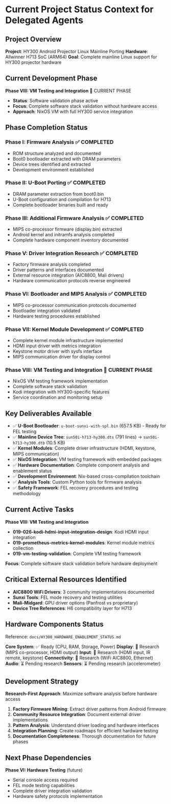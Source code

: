 # Current Project Status Context for Delegated Agents

## Project Overview
**Project**: HY300 Android Projector Linux Mainline Porting
**Hardware**: Allwinner H713 SoC (ARM64)
**Goal**: Complete mainline Linux support for HY300 projector hardware

## Current Development Phase
**Phase VIII: VM Testing and Integration** 🎯 CURRENT PHASE
- **Status**: Software validation phase active
- **Focus**: Complete software stack validation without hardware access
- **Approach**: NixOS VM with full HY300 service integration

## Phase Completion Status

### Phase I: Firmware Analysis ✅ COMPLETED
- ROM structure analyzed and documented
- Boot0 bootloader extracted with DRAM parameters
- Device trees identified and extracted
- Development environment established

### Phase II: U-Boot Porting ✅ COMPLETED
- DRAM parameter extraction from boot0.bin
- U-Boot configuration and compilation for H713
- Complete bootloader binaries built and ready

### Phase III: Additional Firmware Analysis ✅ COMPLETED
- MIPS co-processor firmware (display.bin) extracted
- Android kernel and initramfs analysis completed
- Complete hardware component inventory documented

### Phase V: Driver Integration Research ✅ COMPLETED
- Factory firmware analysis completed
- Driver patterns and interfaces documented  
- External resource integration (AIC8800, Mali drivers)
- Hardware communication protocols reverse engineered

### Phase VI: Bootloader and MIPS Analysis ✅ COMPLETED
- MIPS co-processor communication protocols documented
- Bootloader integration validated
- Hardware testing procedures established

### Phase VII: Kernel Module Development ✅ COMPLETED
- Complete kernel module infrastructure implemented
- HDMI input driver with metrics integration
- Keystone motor driver with sysfs interface
- MIPS communication driver for display control

### Phase VIII: VM Testing and Integration 🎯 CURRENT PHASE
- NixOS VM testing framework implementation
- Complete software stack validation
- Kodi integration with HY300-specific features
- Service coordination and monitoring setup

## Key Deliverables Available
- ✅ **U-Boot Bootloader**: `u-boot-sunxi-with-spl.bin` (657.5 KB) - Ready for FEL testing
- ✅ **Mainline Device Tree**: `sun50i-h713-hy300.dts` (791 lines) → `sun50i-h713-hy300.dtb` (10.5 KB)
- ✅ **Kernel Modules**: Complete driver infrastructure (HDMI, keystone, MIPS communication)
- ✅ **NixOS Integration**: VM testing framework with embedded packages
- ✅ **Hardware Documentation**: Complete component analysis and enablement status
- ✅ **Development Environment**: Nix-based cross-compilation toolchain
- ✅ **Analysis Tools**: Custom Python tools for firmware analysis
- ✅ **Safety Framework**: FEL recovery procedures and testing methodology

## Current Active Tasks
**Phase VIII: VM Testing and Integration**
- **019-026-kodi-hdmi-input-integration-design**: Kodi HDMI input integration
- **019-prometheus-metrics-kernel-modules**: Kernel module metrics collection
- **019-vm-testing-validation**: Complete VM testing framework

**Focus**: Complete software stack validation before hardware deployment

## Critical External Resources Identified
- **AIC8800 WiFi Drivers**: 3 community implementations documented
- **Sunxi Tools**: FEL mode recovery and testing utilities
- **Mali-Midgard**: GPU driver options (Panfrost vs proprietary)
- **Device Tree References**: H6 compatibility layer for H713

## Hardware Components Status
Reference: `docs/HY300_HARDWARE_ENABLEMENT_STATUS.md`

**Core System**: ✅ Ready (CPU, RAM, Storage, Power)
**Display**: 🔄 Research (MIPS co-processor, HDMI output)
**Input**: 🔄 Research (HDMI input, IR remote, keystone)
**Connectivity**: 🔄 Research (WiFi AIC8800, Ethernet)
**Audio**: ⏳ Pending research
**Sensors**: ⏳ Pending research (accelerometer)

## Development Strategy
**Research-First Approach**: Maximize software analysis before hardware access
1. **Factory Firmware Mining**: Extract driver patterns from Android firmware
2. **Community Resource Integration**: Document external driver implementations  
3. **Pattern Analysis**: Understand driver loading and hardware interfaces
4. **Integration Planning**: Create roadmaps for efficient hardware testing
5. **Documentation Completeness**: Thorough documentation for future phases

## Next Phase Dependencies
**Phase VI: Hardware Testing** (future)
- Serial console access required
- FEL mode testing capabilities
- Complete driver integration validation
- Hardware safety protocols implementation
